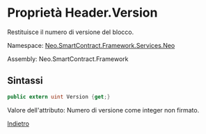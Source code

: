 # Proprietà Header.Version 

Restituisce il numero di versione del blocco.

Namespace: [Neo.SmartContract.Framework.Services.Neo](../../neo.md)

Assembly: Neo.SmartContract.Framework

## Sintassi

```c#
public extern uint Version {get;}
```

Valore dell'attributo: Numero di versione come integer non firmato.



[Indietro](../header.md)
